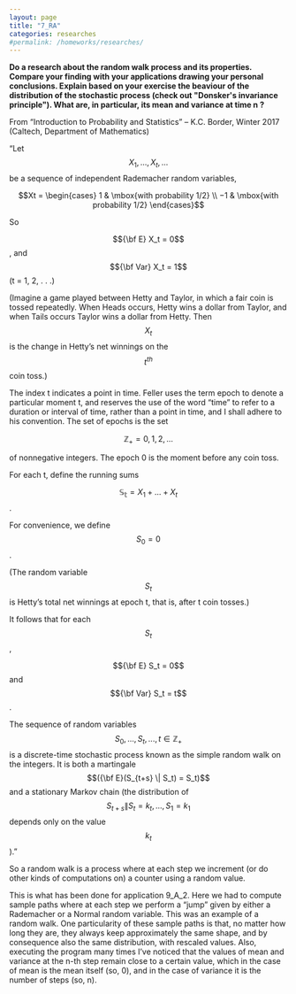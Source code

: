 ```yaml
---
layout: page
title: "7_RA"
categories: researches
#permalink: /homeworks/researches/
---
```

<script type="text/x-mathjax-config">
  MathJax.Hub.Config({
    extensions: [
      "MathMenu.js",
      "MathZoom.js",
      "AssistiveMML.js",
      "a11y/accessibility-menu.js"
    ],
    jax: ["input/TeX", "output/CommonHTML"],
    TeX: {
      extensions: [
        "AMSmath.js",
        "AMSsymbols.js",
        "noErrors.js",
        "noUndefined.js",
      ]
    }
  });
</script>
<script type="text/javascript" async
  src="https://cdnjs.cloudflare.com/ajax/libs/mathjax/2.7.5/MathJax.js?config=TeX-MML-AM_CHTML">
</script>
<b>Do a research about the random walk process and its properties. Compare your finding with your applications drawing your personal conclusions. Explain based on your exercise the beaviour of the distribution of the stochastic process (check out "Donsker's invariance principle"). What are, in particular, its mean and variance at time n ?</b>

From “Introduction to Probability and Statistics” – K.C. Border, Winter 2017 (Caltech, Department of Mathematics)

“Let $$X_1, . . . , X_t, . . .$$ be a sequence of independent Rademacher random variables, 

$$Xt = \begin{cases} 1 & \mbox{with probability 1/2} \\ −1 & \mbox{with probability 1/2} \end{cases}$$

So

 $${\bf E} X_t = 0$$, and $${\bf Var} X_t = 1$$ (t = 1, 2, . . .)

(Imagine a game played between Hetty and Taylor, in which a fair coin is tossed repeatedly. When Heads occurs, Hetty wins a dollar from Taylor, and when Tails occurs Taylor wins a dollar from Hetty. Then $$X_t$$ is the change in Hetty’s net winnings on the $$t^{th}$$ coin toss.)

The index t indicates a point in time. Feller uses the term epoch to denote a particular moment t, and reserves the use of the word “time” to refer to a duration or interval of time, rather than a point in time, and I shall adhere to his convention. The set of epochs is the set 

$$\mathbb{Z}_+ = {0, 1, 2, . . . }$$

 of nonnegative integers. The epoch 0 is the moment before any coin toss. 

For each t, define the running sums 

$$\mathbb{S_t} = {X_1 + . . . + X_t}$$. 

For convenience, we define $$S_0 = 0$$. 

(The random variable $$S_t$$ is Hetty’s total net winnings at epoch t, that is, after t coin tosses.)

 It follows that for each $$S_t$$, 

$${\bf E} S_t = 0$$ and $${\bf Var} S_t = t$$. 

The sequence of random variables $$S_0, . . . , S_t, . . . , t \in \mathbb{Z}_+$$ is a discrete-time stochastic process known as the simple random walk on the integers. It is both a martingale $$({\bf E}(S_{t+s} \| S_t) = S_t)$$ and a stationary Markov chain (the distribution of $$S_{t+s} \| S_t = k_t, . . . , S_1 = k_1$$ depends only on the value $$k_t$$).”

So a random walk is a process where at each step we increment (or do other kinds of computations on) a counter using a random value.

This is what has been done for application 9_A_2. Here we had to compute sample paths where at each step we perform a “jump” given by either a Rademacher or a Normal random variable. This was an example of a random walk. One particularity of these sample paths is that, no matter how long they are, they always keep approximately the same shape, and by consequence also the same distribution, with rescaled values. Also, executing the program many times I’ve noticed that the values of mean and variance at the n-th step remain close to a certain value, which in the case of mean is the mean itself (so, 0), and in the case of variance it is the number of steps (so, n).



